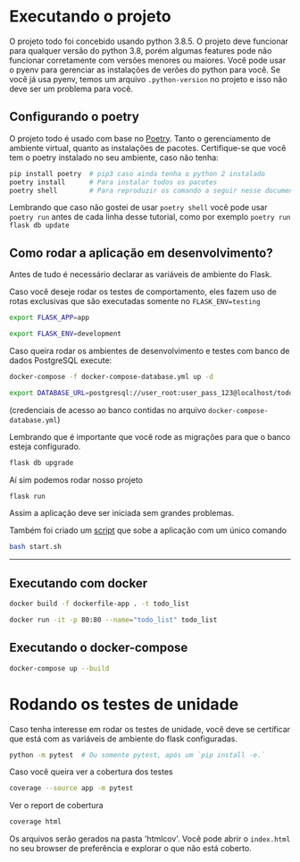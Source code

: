 # Executando o projeto

O projeto todo foi concebido usando python 3.8.5. O projeto deve funcionar para qualquer versão do python 3.8, porém algumas features pode não funcionar corretamente com versões menores ou maiores. Você pode usar o pyenv para gerenciar as instalações de verões do python para você. Se você já usa pyenv, temos um arquivo `.python-version` no projeto e isso não deve ser um problema para você.


## Configurando o poetry

O projeto todo é usado com base no [Poetry](https://python-poetry.org/). Tanto o gerenciamento de ambiente virtual, quanto as instalações de pacotes. Certifique-se que você tem o poetry instalado no seu ambiente, caso não tenha:

```bash
pip install poetry  # pip3 caso ainda tenha o python 2 instalado
poetry install      # Para instalar todos os pacotes
poetry shell        # Para reproduzir os comando a seguir nesse documento
```

Lembrando que caso não gostei de usar `poetry shell` você pode usar `poetry run` antes de cada linha desse tutorial, como por exemplo `poetry run flask db update`


## Como rodar a aplicação em desenvolvimento?

Antes de tudo é necessário declarar as variáveis de ambiente do Flask.

Caso você deseje rodar os testes de comportamento, eles fazem uso de rotas exclusivas que são executadas somente no `FLASK_ENV=testing`

```bash
export FLASK_APP=app

export FLASK_ENV=development

```

Caso queira rodar os ambientes de desenvolvimento e testes com banco de dados PostgreSQL execute:

```bash
docker-compose -f docker-compose-database.yml up -d

export DATABASE_URL=postgresql://user_root:user_pass_123@localhost/todolist_db

```

(credenciais de acesso ao banco contidas no arquivo `docker-compose-database.yml`)

Lembrando que é importante que você rode as migrações para que o banco esteja configurado.

```bash
flask db upgrade
```

Aí sim podemos rodar nosso projeto

```bash
flask run
```

Assim a aplicação deve ser iniciada sem grandes problemas.


Também foi criado um [script](./start.sh) que sobe a aplicação com um único comando

```bash
bash start.sh
```
---

## Executando com docker

```bash
docker build -f dockerfile-app . -t todo_list

docker run -it -p 80:80 --name="todo_list" todo_list
```

## Executando o docker-compose

```bash
docker-compose up --build
```

# Rodando os testes de unidade

Caso tenha interesse em rodar os testes de unidade, você deve se certificar que está com as variáveis de ambiente do flask configuradas.

```bash
python -m pytest  # Ou somente pytest, após um `pip install -e.`
```

Caso você queira ver a cobertura dos testes
```bash
coverage --source app -m pytest
```

Ver o report de cobertura

```bash
coverage html
```

Os arquivos serão gerados na pasta 'htmlcov'. Você pode abrir o `index.html` no seu browser de preferência e explorar o que não está coberto.
